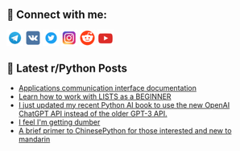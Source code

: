 ## 🔎 Connect with me:
[<img src="https://github.com/bullbesh/bullbesh/blob/main/images/Telegram.png" width="32" height="32" />](https://t.me/bullbesh)
[<img src="https://github.com/bullbesh/bullbesh/blob/main/images/VK.png" width="32" height="32" />](https://vk.com/bullbesh)
[<img src="https://github.com/bullbesh/bullbesh/blob/main/images/Twitter.png" width="32" height="32" />](https://twitter.com/bullbesh1)
[<img src="https://github.com/bullbesh/bullbesh/blob/main/images/Instagram.png" width="32" height="32" />](https://www.instagram.com/bullbesh)
[<img src="https://github.com/bullbesh/bullbesh/blob/main/images/Reddit.png" width="32" height="32" />](https://www.reddit.com/user/bullbesh)
[<img src="https://github.com/bullbesh/bullbesh/blob/main/images/YouTube.png" width="32" height="32" />](https://www.youtube.com/channel/UCtfjRs6uzgq5mfm8S06WTcg)

## 📕 Latest r/Python Posts
<!-- BLOG-POST-LIST:START -->
- [Applications communication interface documentation](https://www.reddit.com/r/Python/comments/11feuid/applications_communication_interface_documentation/)
- [Learn how to work with LISTS as a BEGINNER](https://www.reddit.com/r/Python/comments/11fes48/learn_how_to_work_with_lists_as_a_beginner/)
- [I just updated my recent Python AI book to use the new OpenAI ChatGPT API instead of the older GPT-3 API.](https://www.reddit.com/r/Python/comments/11fertv/i_just_updated_my_recent_python_ai_book_to_use/)
- [I feel I&#39;m getting dumber](https://www.reddit.com/r/Python/comments/11fdwqv/i_feel_im_getting_dumber/)
- [A brief primer to ChinesePython for those interested and new to mandarin](https://www.reddit.com/r/Python/comments/11fd9os/a_brief_primer_to_chinesepython_for_those/)
<!-- BLOG-POST-LIST:END -->
